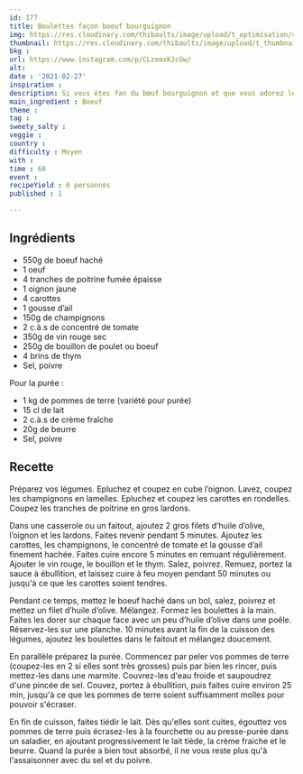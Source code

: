 ```yaml
---
id: 177
title: Boulettes façon boeuf bourguignon
img: https://res.cloudinary.com/thibaults/image/upload/t_optimisation/v1614453299/Recipes/20210227_boulettes_boeuf_bourguignon.jpg
thumbnail: https://res.cloudinary.com/thibaults/image/upload/t_thumbnail_josie/v1614453299/Recipes/20210227_boulettes_boeuf_bourguignon.jpg
bkg : 
url: https://www.instagram.com/p/CLzemxKJcGw/
alt: 
date : '2021-02-27'
inspiration : 
description: Si vous êtes fan du bœuf bourguignon et que vous adorez les boulettes, pourquoi ne pas combiner les deux ?
main_ingredient : Boeuf
theme : 
tag : 
sweety_salty : 
veggie :
country : 
difficulty : Moyen
with : 
time : 60
event : 
recipeYield : 6 personnes
published : 1

---
```


## Ingrédients
 - 550g de boeuf haché
 - 1 oeuf
 - 4 tranches de poitrine fumée épaisse
 - 1 oignon jaune
 - 4 carottes
 - 1 gousse d’ail
 - 150g de champignons
 - 2 c.à.s de concentré de tomate
 - 350g de vin rouge sec
 - 250g de bouillon de poulet ou boeuf
 - 4 brins de thym
 - Sel, poivre

Pour la purée :
 - 1 kg de pommes de terre (variété pour purée)
 - 15 cl de lait
 - 2 c.à.s de crème fraîche
 - 20g de beurre
 - Sel, poivre

## Recette
Préparez vos légumes. Epluchez et coupez en cube l’oignon. Lavez, coupez les champignons en lamelles. Epluchez et coupez les carottes en rondelles. Coupez les tranches de poitrine en gros lardons.

Dans une casserole ou un faitout, ajoutez 2 gros filets d’huile d’olive, l’oignon et les lardons. Faites revenir pendant 5 minutes. Ajoutez les carottes, les champignons, le concentré de tomate et la gousse d’ail finement hachée. Faites cuire encore 5 minutes en remuant régulièrement. Ajouter le vin rouge, le bouillon et le thym. Salez, poivrez. Remuez, portez la sauce à ébullition, et laissez cuire à feu moyen pendant 50 minutes ou jusqu'à ce que les carottes soient tendres.

Pendant ce temps, mettez le boeuf haché dans un bol, salez, poivrez et mettez un filet d’huile d’olive. Mélangez. Formez les boulettes à la main. Faites les dorer sur chaque face avec un peu d’huile d’olive dans une poêle. Réservez-les sur une planche. 10 minutes avant la fin de la cuisson des légumes, ajoutez les boulettes dans le faitout et mélangez doucement.

En parallèle préparez la purée. Commencez par peler vos pommes de terre (coupez-les en 2 si elles sont très grosses) puis par bien les rincer, puis mettez-les dans une marmite. Couvrez-les d'eau froide et saupoudrez d'une pincée de sel. Couvez, portez à ébullition, puis faites cuire environ 25 min, jusqu'à ce que les pommes de terre soient suffisamment molles pour pouvoir s'écraser.

En fin de cuisson, faites tiédir le lait. Dès qu'elles sont cuites, égouttez vos pommes de terre puis écrasez-les à la fourchette ou au presse-purée dans un saladier, en ajoutant progressivement le lait tiède, la crème fraiche et le beurre. Quand la purée a bien tout absorbé, il ne vous reste plus qu'à l'assaisonner avec du sel et du poivre.